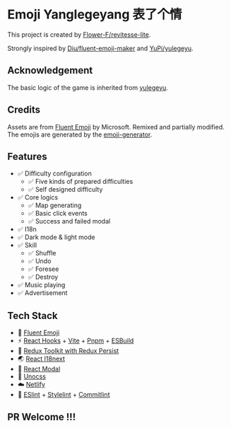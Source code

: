 # Emoji Yanglegeyang 表了个情

This project is created by [Flower-F/revitesse-lite](https://github.com/Flower-F/revitesse-lite).

Strongly inspired by [Diu/fluent-emoji-maker](https://github.com/ddiu8081/fluent-emoji-maker) and [YuPi/yulegeyu](https://github.com/liyupi/yulegeyu).

## Acknowledgement

The basic logic of the game is inherited from [yulegeyu](https://github.com/liyupi/yulegeyu).

## Credits

Assets are from [Fluent Emoji](https://github.com/microsoft/fluentui-emoji) by Microsoft. Remixed and partially modified. The emojis are generated by the [emoji-generator](https://emoji-generator.netlify.app/).

## Features

- ✅ Difficulty configuration
  - ✅ Five kinds of prepared difficulties
  - ✅ Self designed difficulty
- ✅ Core logics
  - ✅ Map generating 
  - ✅ Basic click events
  - ✅ Success and failed modal
- ✅ I18n
- ✅ Dark mode & light mode
- ✅ Skill
  - ✅ Shuffle
  - ✅ Undo
  - ✅ Foresee
  - ✅ Destroy
- ✅ Music playing
- ✅ Advertisement

## Tech Stack

- 🤣 [Fluent Emoji](https://github.com/microsoft/fluentui-emoji)
- ⚡️ [React Hooks](https://reactjs.org/) + [Vite](https://vitejs.dev/) + [Pnpm](https://pnpm.io/) + [ESBuild](https://esbuild.github.io/)
- 🌋 [Redux Toolkit with Redux Persist](https://redux-toolkit.js.org/)
- 🌏 [React I18next](https://react.i18next.com/)
- 🍭 [React Modal](http://reactcommunity.org/react-modal/)
- 🎨 [Unocss](https://github.com/unocss/unocss)
- ☁️ [Netlify](https://www.netlify.com/)
- 🦾 [ESlint](https://eslint.org/) + [Stylelint](https://stylelint.io/) + [Commitlint](https://commitlint.js.org/#/)

## PR Welcome !!!
